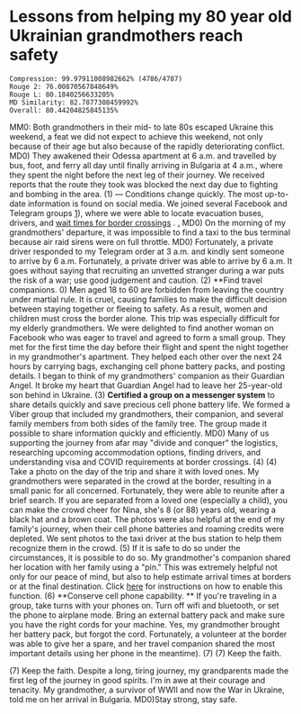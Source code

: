 # Lessons from helping my 80 year old Ukrainian grandmothers reach safety

```
Compression: 99.97911008982662% (4786/4787)
Rouge 2: 76.00870567848649%
Rouge L: 80.1840256633205%
MD Similarity: 82.7877308459992%
Overall: 80.44204825845135%
```

MM0: Both grandmothers in their mid- to late 80s escaped Ukraine this weekend, a feat we did not expect to achieve this weekend, not only because of their age but also because of the rapidly deteriorating conflict. MD0) They awakened their Odessa apartment at 6 a.m. and travelled by bus, foot, and ferry all day until finally arriving in Bulgaria at 4 a.m., where they spent the night before the next leg of their journey. We received reports that the route they took was blocked the next day due to fighting and bombing in the area. (1) — Conditions change quickly. The most up-to-date information is found on social media. We joined several Facebook and Telegram groups [1](https://t.me/pomojiukr)), where we were able to locate evacuation buses, drivers, and [wait times for border crossings](https://t.me/OdessaMoldovaExpress) . [.](https://docs.google.com/spreadsheets/d/e/2PACX-1vTmKNAxZn2cPpBqPHnRx9Hc_GPzfi7U92h05hkNuES6pA8l7IcbfdRELMkTBWGcBFoRkUdwlnfX889X/pubhtml?gid=0&single=true&fbclid=IwAR1qTqmfhHYDYFB_N14kCXweiK3BWVGzSfIYlpnD1UhYU33c-Tm0LJQYSuw) MD0) On the morning of my grandmothers' departure, it was impossible to find a taxi to the bus terminal because air raid sirens were on full throttle. MD0) Fortunately, a private driver responded to my Telegram order at 3 a.m. and kindly sent someone to arrive by 6 a.m.  Fortunately, a private driver was able to arrive by 6 a.m. It goes without saying that recruiting an unvetted stranger during a war puts the risk of a war; use good judgement and caution. (2) **Find travel companions. 0) Men aged 18 to 60 are forbidden from leaving the country under martial rule. It is cruel, causing families to make the difficult decision between staying together or fleeing to safety. As a result, women and children must cross the border alone. This trip was especially difficult for my elderly grandmothers. We were delighted to find another woman on Facebook who was eager to travel and agreed to form a small group. They met for the first time the day before their flight and spent the night together in my grandmother's apartment. They helped each other over the next 24 hours by carrying bags, exchanging cell phone battery packs, and posting details. I began to think of my grandmothers' companion as their Guardian Angel. It broke my heart that Guardian Angel had to leave her 25-year-old son behind in Ukraine. (3) **Certified a group on a messenger system**  to share details quickly and save precious cell phone battery life. We formed a Viber group that included my grandmothers, their companion, and several family members from both sides of the family tree. The group made it possible to share information quickly and efficiently. MD0) Many of us supporting the journey from afar may "divide and conquer" the logistics, researching upcoming accommodation options, finding drivers, and understanding visa and COVID requirements at border crossings. (4) (4) Take a photo on the day of the trip and share it with loved ones. My grandmothers were separated in the crowd at the border, resulting in a small panic for all concerned. Fortunately, they were able to reunite after a brief search. If you are separated from a loved one (especially a child), you can make the crowd cheer for Nina, she's 8 (or 88) years old, wearing a black hat and a brown coat. The photos were also helpful at the end of my family's journey, when their cell phone batteries and roaming credits were depleted. We sent photos to the taxi driver at the bus station to help them recognize them in the crowd. (5) If it is safe to do so under the circumstances, it is possible to do so. My grandmother's companion shared her location with her family using a "pin." This was extremely helpful not only for our peace of mind, but also to help estimate arrival times at borders or at the final destination. Click [here](https://www.theverge.com/22676312/ios-iphone-apple-location-tracking-turn-off-on) for instructions on how to enable this function. (6) **Conserve cell phone capability. ** If you're traveling in a group, take turns with your phones on. Turn off wifi and bluetooth, or set the phone to airplane mode. Bring an external battery pack and make sure you have the right cords for your machine. Yes, my grandmother brought her battery pack, but forgot the cord. Fortunately, a volunteer at the border was able to give her a spare, and her travel companion shared the most important details using her phone in the meantime). (7) (7) Keep the faith. 

 (7) Keep the faith. Despite a long, tiring journey, my grandparents made the first leg of the journey in good spirits. I'm in awe at their courage and tenacity. My grandmother, a survivor of WWII and now the War in Ukraine, told me on her arrival in Bulgaria. MD0)Stay strong, stay safe. 
